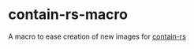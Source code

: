 # contain-rs-macro

A macro to ease creation of new images for [contain-rs](https://docs.rs/contain-rs/0.2/contain_rs/)
